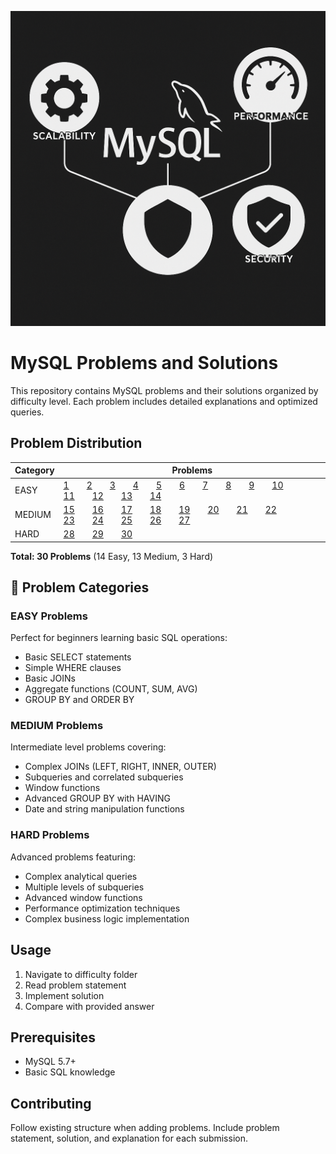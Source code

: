 <p align="center">
  <img src="./MYSQL_img.png" alt="MYSQL" width="600px"/>
</p>


# MySQL Problems and Solutions

This repository contains MySQL problems and their solutions organized by difficulty level. Each problem includes detailed explanations and optimized queries.
## Problem Distribution

| Category | Problems |
|----------|----------|
| EASY     | [1](./MYSQL-Codes/s1.md)  [2](./MYSQL-Codes/s2.md)  [3](./MYSQL-Codes/s3.md)  [4](./MYSQL-Codes/s4.md)  [5](./MYSQL-Codes/s5.md)  [6](./MYSQL-Codes/s6.md)  [7](./MYSQL-Codes/s7.md)  [8](./MYSQL-Codes/s8.md)  [9](./MYSQL-Codes/s9.md)  [10](./MYSQL-Codes/s10.md)  [11](./MYSQL-Codes/s11.md)  [12](./MYSQL-Codes/s12.md)  [13](./MYSQL-Codes/s13.md)  [14](./MYSQL-Codes/s14.md) |
| MEDIUM   | [15](./MYSQL-Codes/s15.md)  [16](./MYSQL-Codes/s16.md)  [17](./MYSQL-Codes/s17.md)  [18](./MYSQL-Codes/s18.md)  [19](./MYSQL-Codes/s19.md)  [20](./MYSQL-Codes/s20.md)  [21](./MYSQL-Codes/s21.md)  [22](./MYSQL-Codes/s22.md)  [23](./MYSQL-Codes/s23.md)  [24](./MYSQL-Codes/s24.md)  [25](./MYSQL-Codes/s25.md)  [26](./MYSQL-Codes/s26.md)  [27](./MYSQL-Codes/s27.md) |
| HARD     | [28](./MYSQL-Codes/s28.md)  [29](./MYSQL-Codes/s29.md)  [30](./MYSQL-Codes/s30.md) |



**Total: 30 Problems** (14 Easy, 13 Medium, 3 Hard)



## 📝 Problem Categories

### EASY Problems
Perfect for beginners learning basic SQL operations:
- Basic SELECT statements
- Simple WHERE clauses
- Basic JOINs
- Aggregate functions (COUNT, SUM, AVG)
- GROUP BY and ORDER BY

### MEDIUM Problems
Intermediate level problems covering:
- Complex JOINs (LEFT, RIGHT, INNER, OUTER)
- Subqueries and correlated subqueries
- Window functions
- Advanced GROUP BY with HAVING
- Date and string manipulation functions

### HARD Problems
Advanced problems featuring:
- Complex analytical queries
- Multiple levels of subqueries
- Advanced window functions
- Performance optimization techniques
- Complex business logic implementation

## Usage

1. Navigate to difficulty folder
2. Read problem statement
3. Implement solution
4. Compare with provided answer

## Prerequisites

- MySQL 5.7+
- Basic SQL knowledge

## Contributing

Follow existing structure when adding problems. Include problem statement, solution, and explanation for each submission.
